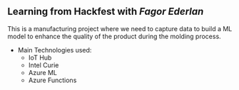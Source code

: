
## Learning from Hackfest with *Fagor Ederlan* ##

This is a manufacturing project where we need to capture data to build a ML model to enhance the quality of the product during the molding process.

- Main Technologies used:
    * IoT Hub
    * Intel Curie
    * Azure ML
    * Azure Functions